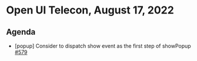 # Open UI Telecon, August 17, 2022

## Agenda

- [popup] Consider to dispatch show event as the first step of showPopup [#579](https://github.com/openui/open-ui/issues/579)
